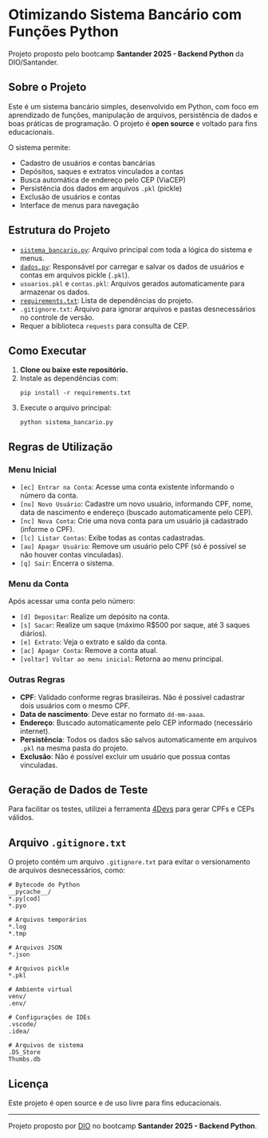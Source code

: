 # Otimizando Sistema Bancário com Funções Python

Projeto proposto pelo bootcamp **Santander 2025 - Backend Python** da DIO/Santander.

## Sobre o Projeto

Este é um sistema bancário simples, desenvolvido em Python, com foco em aprendizado de funções, manipulação de arquivos, persistência de dados e boas práticas de programação. O projeto é **open source** e voltado para fins educacionais.

O sistema permite:
- Cadastro de usuários e contas bancárias
- Depósitos, saques e extratos vinculados a contas
- Busca automática de endereço pelo CEP (ViaCEP)
- Persistência dos dados em arquivos `.pkl` (pickle)
- Exclusão de usuários e contas
- Interface de menus para navegação

## Estrutura do Projeto

- [`sistema_bancario.py`](sistema_bancario.py): Arquivo principal com toda a lógica do sistema e menus.
- [`dados.py`](dados.py): Responsável por carregar e salvar os dados de usuários e contas em arquivos pickle (`.pkl`).
- `usuarios.pkl` e `contas.pkl`: Arquivos gerados automaticamente para armazenar os dados.
- [`requirements.txt`](requirements.txt): Lista de dependências do projeto.
- `.gitignore.txt`: Arquivo para ignorar arquivos e pastas desnecessários no controle de versão.
- Requer a biblioteca `requests` para consulta de CEP.

## Como Executar

1. **Clone ou baixe este repositório.**
2. Instale as dependências com:
   ```
   pip install -r requirements.txt
   ```
3. Execute o arquivo principal:
   ```
   python sistema_bancario.py
   ```

## Regras de Utilização

### Menu Inicial

- `[ec] Entrar na Conta`: Acesse uma conta existente informando o número da conta.
- `[nu] Novo Usuário`: Cadastre um novo usuário, informando CPF, nome, data de nascimento e endereço (buscado automaticamente pelo CEP).
- `[nc] Nova Conta`: Crie uma nova conta para um usuário já cadastrado (informe o CPF).
- `[lc] Listar Contas`: Exibe todas as contas cadastradas.
- `[au] Apagar Usuário`: Remove um usuário pelo CPF (só é possível se não houver contas vinculadas).
- `[q] Sair`: Encerra o sistema.

### Menu da Conta

Após acessar uma conta pelo número:
- `[d] Depositar`: Realize um depósito na conta.
- `[s] Sacar`: Realize um saque (máximo R$500 por saque, até 3 saques diários).
- `[e] Extrato`: Veja o extrato e saldo da conta.
- `[ac] Apagar Conta`: Remove a conta atual.
- `[voltar] Voltar ao menu inicial`: Retorna ao menu principal.

### Outras Regras

- **CPF**: Validado conforme regras brasileiras. Não é possível cadastrar dois usuários com o mesmo CPF.
- **Data de nascimento**: Deve estar no formato `dd-mm-aaaa`.
- **Endereço**: Buscado automaticamente pelo CEP informado (necessário internet).
- **Persistência**: Todos os dados são salvos automaticamente em arquivos `.pkl` na mesma pasta do projeto.
- **Exclusão**: Não é possível excluir um usuário que possua contas vinculadas.

## Geração de Dados de Teste

Para facilitar os testes, utilizei a ferramenta [4Devs](https://www.4devs.com.br/) para gerar CPFs e CEPs válidos.

## Arquivo `.gitignore.txt`

O projeto contém um arquivo `.gitignore.txt` para evitar o versionamento de arquivos desnecessários, como:

```
# Bytecode do Python
__pycache__/
*.py[cod]
*.pyo

# Arquivos temporários
*.log
*.tmp

# Arquivos JSON
*.json

# Arquivos pickle
*.pkl

# Ambiente virtual
venv/
.env/

# Configurações de IDEs
.vscode/
.idea/

# Arquivos de sistema
.DS_Store
Thumbs.db
```

## Licença

Este projeto é open source e de uso livre para fins educacionais.

---

Projeto proposto por [DIO](https://www.dio.me/) no bootcamp **Santander 2025 - Backend Python**.
